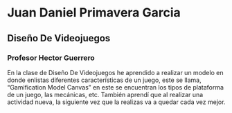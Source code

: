 # Juan Daniel Primavera Garcia

## Diseño De Videojuegos
### Profesor Hector Guerrero

En la clase de Diseño De Videojuegos he aprendido a realizar un modelo en donde enlistas diferentes características de un juego, este se llama, “Gamification Model Canvas” en este se encuentran los tipos de plataforma de un juego, las mecánicas, etc. También aprendí que al realizar una actividad nueva, la siguiente vez que la realizas va a quedar cada vez mejor.